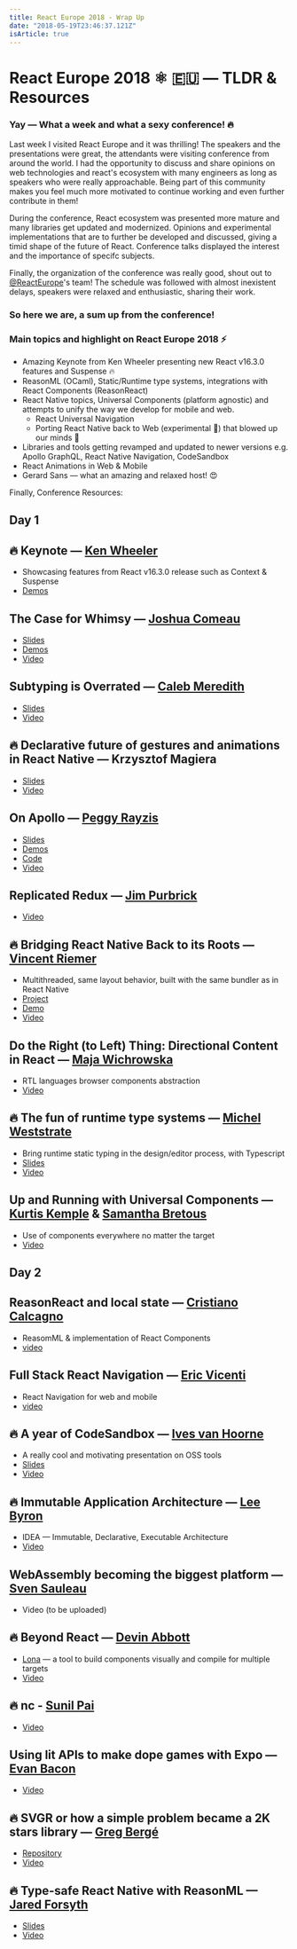 ```yaml
---
title: React Europe 2018 - Wrap Up
date: "2018-05-19T23:46:37.121Z"
isArticle: true
---
```


# React Europe 2018  ⚛️ 🇪🇺 &mdash; TLDR & Resources

### Yay &mdash; What a week and what a sexy conference! 🔥

Last week I visited React Europe and it was thrilling! The speakers and the presentations were great, the attendants were visiting conference from around the world. I had the opportunity to discuss and share opinions on web technologies and react's ecosystem with many engineers as long as speakers who were really approachable. Being part of this community makes you feel much more motivated to continue working and even further contribute in them!

During the conference, React ecosystem was presented more mature and many libraries get updated and modernized. Opinions and experimental implementations that are to further be developed and discussed, giving a timid shape of the future of React. Conference talks displayed the interest and the importance of specifc subjects.

Finally, the organization of the conference was really good, shout out to [@ReactEurope](https://twitter.com/reacteurope)'s team! The schedule was followed with almost inexistent delays, speakers were relaxed and enthusiastic, sharing their work.

### So here we are, a sum up from the conference!

### Main topics and highlight on React Europe 2018 ⚡️
* Amazing Keynote from Ken Wheeler presenting new React v16.3.0 features and Suspense 🔥
* ReasonML (OCaml), Static/Runtime type systems, integrations with React Components (ReasonReact)
* React Native topics, Universal Components (platform agnostic) and attempts to unify the way we develop for mobile and web.
    * React Universal Navigation
    * Porting React Native back to Web (experimental 🤖) that blowed up our minds 🤯
* Libraries and tools getting revamped and updated to newer versions e.g. Apollo GraphQL, React Native Navigation, CodeSandbox
* React Animations in Web &amp; Mobile
* Gerard Sans &mdash; what an amazing and relaxed host! 😍

Finally, Conference Resources:

## Day 1

## 🔥 Keynote &mdash; [Ken Wheeler](https://twitter.com/ken_wheeler?lang=el)
* Showcasing features from React v16.3.0 release such as Context & Suspense
* [Demos](https://github.com/FormidableLabs/react-europe-demos)

## The Case for Whimsy &mdash; [Joshua Comeau](https://twitter.com/joshuacomeau)
* [Slides](https://the-case-for-whimsy.surge.sh/)
* [Demos](https://github.com/joshwcomeau/react-europe-talk-2018#the-case-for-whimsy)
* [Video](https://www.youtube.com/watch?v=Z2d9rw9RwyE) 

## Subtyping is Overrated &mdash; [Caleb Meredith](https://twitter.com/calebmer)
* [Slides](https://docs.google.com/presentation/d/1haEwH-tQGps0AL0jNvO1Dnmx_aUCxnvEqmVWkNakNjU/edit)
* [Video](https://www.youtube.com/watch?v=M6MsDBFwa6Y)

## 🔥 Declarative future of gestures and animations in React Native &mdash; Krzysztof Magiera
* [Slides](https://speakerdeck.com/kmagiera/declarative-future-of-gestures-and-animations-in-react-native)
* [Video](https://www.youtube.com/watch?v=kdq4z2708VM)

## On Apollo &mdash; [Peggy Rayzis](https://twitter.com/peggyrayzis)
* [Slides](http://react-europe-apollo.surge.sh/#/)
* [Demos](https://codesandbox.io/s/v39j8x450l)
* [Code](https://github.com/peggyrayzis/react-europe-apollo)
* [Video](https://www.youtube.com/watch?v=fCXYA3lZTbo)

## Replicated Redux &mdash; [Jim Purbrick](https://twitter.com/jimpurbrick)
* [Video](https://www.youtube.com/watch?v=Fr3vp0C22H0&list=PLCC436JpVnK3xH_ArpIjdkYDGwWNkVa73&index=4)

## 🔥 Bridging React Native Back to its Roots &mdash; [Vincent Riemer](https://twitter.com/vincentriemer)
* Multithreaded, same layout behavior, built with the same bundler as in React Native
* [Project](https://github.com/vincentriemer/react-native-dom)
* [Demo](https://rndom-movie-demo.now.sh/)
* [Video](https://www.youtube.com/watch?v=aOWIJ4Mgb2k)

## Do the Right (to Left) Thing: Directional Content in React &mdash; [Maja Wichrowska](https://twitter.com/majapw)
* RTL languages browser components abstraction
* [Video](https://www.youtube.com/watch?v=dZ9vQYSNVyo&list=PLCC436JpVnK3xH_ArpIjdkYDGwWNkVa73&index=2)

## 🔥 The fun of runtime type systems &mdash; [Michel Weststrate](https://twitter.com/mweststrate?lang=el)
* Bring runtime static typing in the design/editor process, with Typescript
* [Slides](http://funtypes.surge.sh/)
* [Video](https://www.youtube.com/watch?v=010daBQPFmw) 

## Up and Running with Universal Components &mdash; [Kurtis Kemple](https://twitter.com/kurtiskemple?lang=el) & [Samantha Bretous](https://twitter.com/samanthabretous?lang=el)
* Use of components everywhere no matter the target
* [Video](https://www.youtube.com/watch?v=D1NkyO-J6B0)

## Day 2

## ReasonReact and local state &mdash; [Cristiano Calcagno](https://twitter.com/ccrisccris?lang=el)
* ReasomML &amp; implementation of React Components
* [video](https://www.youtube.com/watch?v=qJnP-Vatp3M)

## Full Stack React Navigation &mdash; [Eric Vicenti](https://twitter.com/ericvicenti)
* React Navigation for web and mobile
* [video](https://www.youtube.com/watch?v=GzbravzRrBM)

## 🔥 A year of CodeSandbox &mdash; [Ives van Hoorne](https://twitter.com/compuives)
* A really cool and motivating presentation on OSS tools
* [Slides](https://slides.com/ivesvanhoorne/react-europe)
* [Video](https://www.youtube.com/watch?v=qURPenhndYA)

## 🔥 Immutable Application Architecture &mdash; [Lee Byron](https://twitter.com/leeb)
* IDEA &mdash; Immutable, Declarative, Executable Architecture
* [Video](https://www.youtube.com/watch?v=oTcDmnAXZ4E&index=11&list=PLCC436JpVnK1X7atG6EIz467Evs4TMX_5&t=0s)

## WebAssembly becoming the biggest platform &mdash; [Sven Sauleau](https://twitter.com/svensauleau)
* Video (to be uploaded)

## 🔥 Beyond React &mdash; [Devin Abbott](https://twitter.com/dvnabbott)
* [Lona](https://github.com/airbnb/Lona) &mdash; a tool to build components visually and compile for multiple targets
* [Video](https://www.youtube.com/watch?v=HVwLOcllTfI)

## 🔥 nc - [Sunil Pai](https://twitter.com/threepointone)
* [Video](https://www.youtube.com/watch?v=WYWVGQKnz5M)

## Using lit APIs to make dope games with Expo &mdash; [Evan Bacon](https://twitter.com/baconbrix)
* [Video](https://www.youtube.com/watch?v=oHBGhHlVOI0)

## 🔥 SVGR or how a simple problem became a 2K stars library &mdash; [Greg Bergé](https://twitter.com/neoziro)
* [Repository](https://github.com/smooth-code/svgr)
* [Video](https://www.youtube.com/watch?v=geKCzi7ZPkA)

## 🔥 Type-safe React Native with ReasonML &mdash; [Jared Forsyth](https://twitter.com/jaredforsyth)
* [Slides](https://jaredforsyth.com/type-safe-react-native/)
* [Video](https://www.youtube.com/watch?v=mXvgZpgRJ6Y)